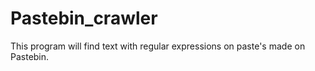 # Pastebin_crawler
This program will find text with regular expressions on paste's made on Pastebin.



